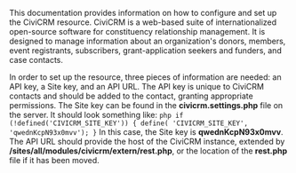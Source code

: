 This documentation provides information on how to configure and set up the CiviCRM resource. CiviCRM is a web-based suite of internationalized open-source software for constituency relationship management. It is designed to manage information about an organization's donors, members, event registrants, subscribers, grant-application seekers and funders, and case contacts. 

In order to set up the resource, three pieces of information are needed: an API key, a Site key, and an API URL. The API key is unique to CiviCRM contacts and should be added to the contact, granting appropriate permissions. The Site key can be found in the __civicrm.settings.php__ file on the server. It should look something like: ```php if (!defined('CIVICRM_SITE_KEY')) { define( 'CIVICRM_SITE_KEY', 'qwednKcpN93x0mvv'); }``` In this case, the Site key is __qwednKcpN93x0mvv__. The API URL should provide the host of the CiviCRM instance, extended by __/sites/all/modules/civicrm/extern/rest.php__, or the location of the __rest.php__ file if it has been moved.

